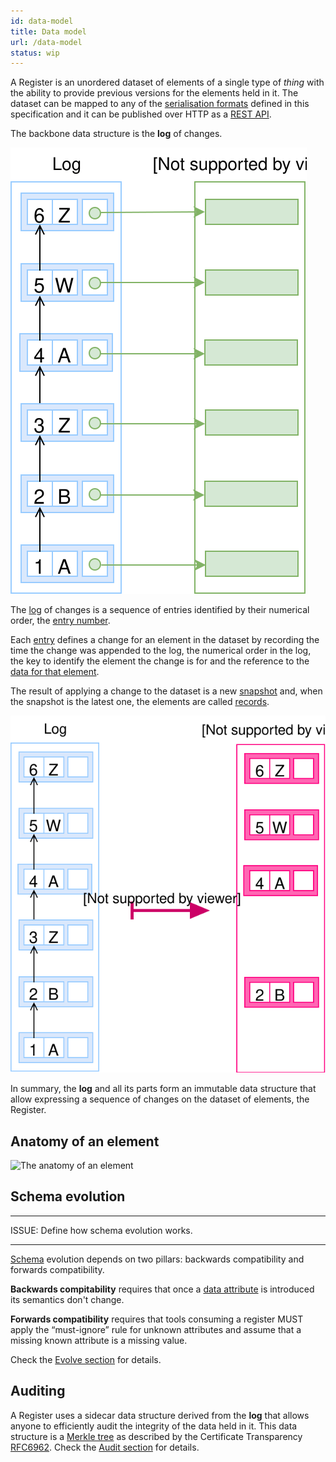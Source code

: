 ```yaml
---
id: data-model
title: Data model
url: /data-model
status: wip
---
```


A Register is an unordered dataset of elements of a single type of _thing_
with the ability to provide previous versions for the elements held in it. The
dataset can be mapped to any of the [serialisation
formats](/rest-api#serialisation) defined in this specification and it can be
published over HTTP as a [REST API](/rest-api).

The backbone data structure is the **log** of changes.

![A picture of a log with A, B a Z entries](data-model-log.svg)

The [log](/glossary/log) of changes is a sequence of entries identified by
their numerical order, the [entry number](/glossary/entry#number).

Each [entry](/glossary/entry) defines a change for an element in the dataset
by recording the time the change was appended to the log, the numerical order
in the log, the key to identify the element the change is for and the
reference to the [data for that element](/glossary/item).

The result of applying a change to the dataset is a new
[snapshot](/glossary/snapshot) and, when the snapshot is the latest one, the
elements are called [records](/glossary/record).

![A picture of transforming a log into a snapshot](data-model-snapshot.svg)

In summary, the **log** and all its parts form an immutable data structure that
allow expressing a sequence of changes on the dataset of elements, the
Register.

## Anatomy of an element

![The anatomy of an element](./data-model/data-model-overview.svg)


## Schema evolution

***
ISSUE: Define how schema evolution works.
***

[Schema](/glossary/schema) evolution depends on two pillars: backwards
compatibility and forwards compatibility.

**Backwards compitability** requires that once a [data
attribute](/glossary/attribute) is introduced its semantics don't change.

**Forwards compatibility** requires that tools consuming a register MUST apply the
“must-ignore” rule for unknown attributes and assume that a missing known
attribute is a missing value.

Check the [Evolve section](/data-model/evolve) for details.


## Auditing

A Register uses a sidecar data structure derived from the **log** that allows
anyone to efficiently audit the integrity of the data held in it. This data
structure is a [Merkle tree](https://en.wikipedia.org/wiki/Merkle_tree) as
described by the Certificate Transparency [RFC6962](@rfc6962). Check the
[Audit section](/data-model/audit) for details.
